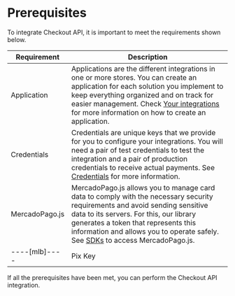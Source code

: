 # Prerequisites

To integrate Checkout API, it is important to meet the requirements shown below.


| Requirement | Description |
| --- | --- |
| Application | Applications are the different integrations in one or more stores. You can create an application for each solution you implement to keep everything organized and on track for easier management. Check [Your integrations](/developers/en/docs/checkout-api/additional-content/your-integrations/introduction) for more information on how to create an application. |
| Credentials | Credentials are unique keys that we provide for you to configure your integrations. You will need a pair of test credentials to test the integration and a pair of production credentials to receive actual payments. See [Credentials](/developers/en/docs/checkout-api/additional-content/your-integrations/credentials) for more information. |
| MercadoPago.js | MercadoPago.js allows you to manage card data to comply with the necessary security requirements and avoid sending sensitive data to its servers. For this, our library generates a token that represents this information and allows you to operate safely. See [SDKs](/developers/en/docs/sdks-library/client-side/mp-js-v2) to access MercadoPago.js. |
----[mlb]---- | Pix Key | If you want to offer payments via Pix, you must have your keys registered. If you haven't already, [click here](https://www.youtube.com/watch?v=60tApKYVnkA) for more information on how to register them. | ------------

If all the prerequisites have been met, you can perform the Checkout API integration.